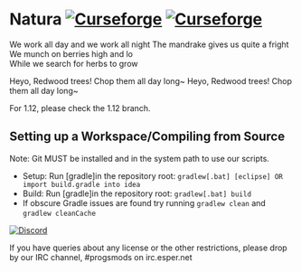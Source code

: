 Natura [![Curseforge](http://cf.way2muchnoise.eu/full_natura_downloads.svg)](https://minecraft.curseforge.com/projects/natura) [![Curseforge](http://cf.way2muchnoise.eu/versions/For%20MC_natura_all.svg)](https://minecraft.curseforge.com/projects/natura)
====================================

We work all day and we work all night
The mandrake gives us quite a fright
We munch on berries high and lo	 
While we search for herbs to grow

Heyo, Redwood trees! Chop them all day long~
Heyo, Redwood trees! Chop them all day long~

For 1.12, please check the 1.12 branch.

## Setting up a Workspace/Compiling from Source
Note: Git MUST be installed and in the system path to use our scripts.
* Setup: Run [gradle]in the repository root: `gradlew[.bat] [eclipse] OR import build.gradle into idea`
* Build: Run [gradle]in the repository root: `gradlew[.bat] build`
* If obscure Gradle issues are found try running `gradlew clean` and `gradlew cleanCache`

[![Discord](https://img.shields.io/discord/102860784329052160.svg?style=for-the-badge)](https://discord.gg/njGrvuh)

If you have queries about any license or the other restrictions, please drop by our IRC channel, #progsmods on irc.esper.net
